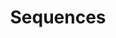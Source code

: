---
layout: toctree
title: Sequences
permalink: /blog/maths/calc/sequences/

enumerate_grand_children: true
---